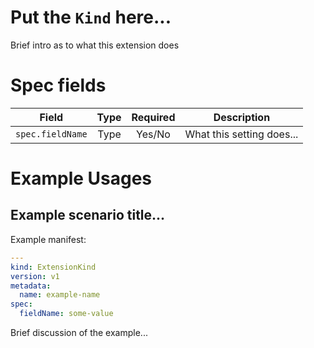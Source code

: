 # Put the `Kind` here...

Brief intro as to what this extension does

# Spec fields

| Field                              | Type    | Required | Description                                                                                                                                                                                                          |
|------------------------------------|:-------:|:--------:|----------------------------------------------------------------------------------------------------------------------------------------------------------------------------------------------------------------------|
| `spec.fieldName`                   | Type    | Yes/No   | What this setting does...                                                                                                                                                                                            |

# Example Usages

## Example scenario title...

Example manifest:

```yaml
---
kind: ExtensionKind
version: v1
metadata:
  name: example-name
spec:
  fieldName: some-value
```

Brief discussion of the example...
